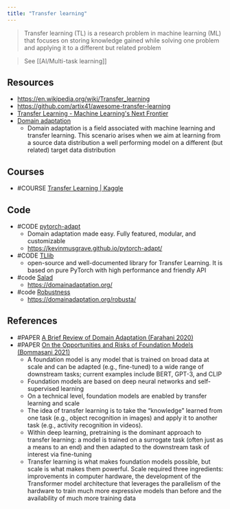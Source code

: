 ```yaml
---
title: "Transfer learning"
---
```


> Transfer learning (TL) is a research problem in machine learning (ML) that focuses on storing knowledge gained while solving one problem and applying it to a different but related problem

> See [[AI/Multi-task learning]]

## Resources
- https://en.wikipedia.org/wiki/Transfer_learning
- https://github.com/artix41/awesome-transfer-learning
- [Transfer Learning - Machine Learning's Next Frontier](https://ruder.io/transfer-learning/index.html#usingpretrainedcnnfeatures)
- [Domain adaptation](https://en.wikipedia.org/wiki/Domain_adaptation)
	- Domain adaptation is a field associated with machine learning and transfer learning. This scenario arises when we aim at learning from a source data distribution a well performing model on a different (but related) target data distribution

## Courses
- #COURSE [Transfer Learning | Kaggle](https://www.youtube.com/watch?v=mPFq5KMxKVw)

## Code
- #CODE [pytorch-adapt](https://github.com/KevinMusgrave/pytorch-adapt)
	- Domain adaptation made easy. Fully featured, modular, and customizable
	- https://kevinmusgrave.github.io/pytorch-adapt/
- #CODE [TLlib](https://github.com/thuml/Transfer-Learning-Library)
	- open-source and well-documented library for Transfer Learning. It is based on pure PyTorch with high performance and friendly API
- #code [Salad](https://github.com/domainadaptation/salad)
	- https://domainadaptation.org/
- #code [Robustness](https://github.com/bethgelab/robustness)
	- https://domainadaptation.org/robusta/


## References
- #PAPER [A Brief Review of Domain Adaptation (Farahani 2020)](https://arxiv.org/abs/2010.03978)
- #PAPER [On the Opportunities and Risks of Foundation Models (Bommasani 2021)](https://arxiv.org/abs/2108.07258)
	- A foundation model is any model that is trained on broad data at scale and can be adapted (e.g., fine-tuned) to a wide range of downstream tasks; current examples include BERT, GPT-3, and CLIP
	- Foundation models are based on deep neural networks and self-supervised learning
	- On a technical level, foundation models are enabled by transfer learning and scale
	- The idea of transfer learning is to take the “knowledge” learned from one task (e.g., object recognition in images) and apply it to another task (e.g., activity recognition in videos).
	- Within deep learning, pretraining is the dominant approach to transfer learning: a model is trained on a surrogate task (often just as a means to an end) and then adapted to the downstream task of interest via fine-tuning
	- Transfer learning is what makes foundation models possible, but scale is what makes them powerful. Scale required three ingredients: improvements in computer hardware, the development of the Transformer model architecture that leverages the parallelism of the hardware to train much more expressive models than before and the availability of much more training data